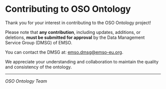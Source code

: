 # Contributing to OSO Ontology

Thank you for your interest in contributing to the OSO Ontology project!

Please note that **any contribution**, including updates, additions, or deletions, **must be submitted for approval** by the Data Management Service Group (DMSG) of EMSO.

You can contact the DMSG at: [emso.dmsg@emso-eu.org](mailto:emso.dmsg@emso-eu.org).

We appreciate your understanding and collaboration to maintain the quality and consistency of the ontology.

---

*OSO Ontology Team*
